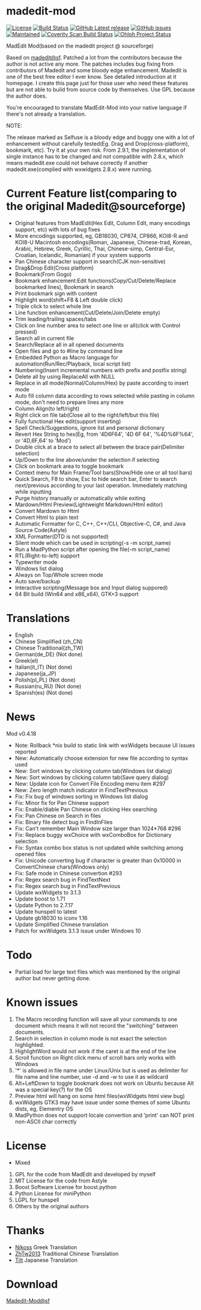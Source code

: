 madedit-mod
===========
[![License](https://img.shields.io/badge/license-GPLv3.0%2B-blue.svg)](https://www.gnu.org/licenses/gpl-3.0.html)
[![Build Status](https://img.shields.io/travis/LiMinggang/madedit-mod/master.svg?label=Linux)](https://travis-ci.org/LiMinggang/madedit-mod)
[![GitHub Latest release](https://img.shields.io/github/release/LiMinggang/madedit-mod/all.svg)](https://github.com/LiMinggang/madedit-mod/releases)
[![GitHub issues](https://img.shields.io/github/issues/LiMinggang/madedit-mod.svg)](https://github.com/LiMinggang/madedit-mod/issues)
[![Maintained](https://img.shields.io/maintenance/yes/2020.svg)](https://github.com/LiMinggang/madedit-mod/commits/master)
[![Coverity Scan Build Status](https://scan.coverity.com/projects/19986/badge.svg)](https://scan.coverity.com/projects/19986)
[![Ohloh Project Status](https://www.openhub.net/p/madedit-mod/widgets/project_thin_badge.gif)](https://www.openhub.net/p/madedit-mod)

MadEdit Mod(based on the madedit project @ sourceforge)

Based on [madedit@sf](https://sourceforge.net/projects/madedit/). Patched a lot from the contributors because the author is not active any more. The patches includes bug fixing from contributors of Madedit and some bloody edge enhancement. Madedit is one of the best free editor I ever know. See detailed introduction at it homepage. I create this page just for those user who need these features but are not able to build from source code by themselves. Use GPL because the author does.

You're encouraged to translate MadEdit-Mod into your native language if there's not already a translation.

NOTE:

The release marked as Selfuse is a bloody edge and buggy one with a lot of enhancement without carefully tested(Eg. Drag and Drop(cross-platform), bookmark, etc). Try it at your own risk. From 2.9.1, the implementation of single instance has to be changed and not compatible with 2.8.x, which means madedit.exe could not behave correctly if another madedit.exe(complied with wxwidgets 2.8.x) were running.

Current Feature list(comparing to the original Madedit@sourceforge)
===================================================================
* Original features from MadEdit(Hex Edit, Column Edit, many encodings support, etc) with lots of bug fixes
* More encodings supported, eg, GB18030, CP874, CP866, KOI8-R and KOI8-U Macintosh encodings(Roman, Japanese, Chinese-trad, Korean, Arabic, Hebrew, Greek, Cyrillic, Thai, Chinese-simp, Central-Eur, Croatian, Icelandic, Romanian) if your system supports
* Pan Chinese character support in search(CJK non-sensitive)
* Drag&Drop Edit(Cross platform)
* Bookmark(From Gogo)
* Bookmark enhancement:Edit functions(Copy/Cut/Delete/Replace bookmarked lines), Bookmark in search
* Print bookmark sign with content
* Highlight word(shift+F8 & Left double click)
* Triple click to select whole line
* Line function enhancement(Cut/Delete/Join/Delete empty)
* Trim leading/trailing spaces/tabs
* Click on line number area to select one line or all(click with Control pressed)
* Search all in current file
* Search/Replace all in all opened documents
* Open files and go to #line by command line
* Embedded Python as Macro language for automation(Run/Rec/Playback, local script list)
* Numbering(Insert incremental numbers with prefix and postfix string)
* Delete all by using ReplaceAll with NULL
* Replace in all mode(Normal/Column/Hex) by paste according to insert mode
* Auto fill column data according to rows selected while pasting in column mode, don't need to prepare lines any more
* Column Align(to left/right)
* Right click on file tab(Close all to the right/left/but this file)
* Fully functional Hex edit(support inserting)
* Spell Check/Suggestions, ignore list and personal dictionary
* Revert Hex String to hex(Eg, from '4D6F64', '4D 6F 64', '%4D%6F%64', or '4D,6F,64' to 'Mod')
* Double click at a brace to select all between the brace pair(Delimiter selection)
* Up/Down to the line above/under the selection if selecting
* Click on bookmark area to toggle bookmark
* Context menu for Main Frame/Tool bars(Show/Hide one or all tool bars)
* Quick Search, F8 to show, Esc to hide search bar, Enter to search next/previous according to your last operation. Immediately matching while inputting
* Purge history manually or automatically while exiting
* Mardown/Html Preview(Lightweight Markdown/Html editor)
* Convert Mardown to Html
* Convert Html to plain text
* Automatic Formatter for C, C++, C++/CLI, Objective-C, C#, and Java Source Code(Astyle)
* XML Formatter(DTD is not supported)
* Silent mode which can be used in scripting(-s -m script_name)
* Run a MadPython script after opening the file(-m script_name)
* RTL(Right-to-left) support
* Typewriter mode
* Windows list dialog
* Always on Top/Whole screen mode
* Auto save/backup
* Interactive scripting(Message box and Input dialog suppored)
* 64 Bit build (Win64 and x86_x64), GTK+3 support

Translations
=============================
* English
* Chinese Simplified (zh_CN)
* Chinese Traditional(zh_TW)
* German(de_DE)              (Not done)
* Greek(el)
* Italian(it_IT)             (Not done)
* Japanese(ja_JP)
* Polish(pl_PL)              (Not done)
* Russian(ru_RU)             (Not done)
* Spanish(es)                (Not done)

News
=======
Mod v0.4.18
* Note: Rollback *nix build to static link with wxWidgets because UI issues reported
* New: Automatically choose extension for new file according to syntax used
* New: Sort windows by clicking column tab(Windows list dialog)
* New: Sort windows by clicking column tab(Save query dialog)
* New: Update icon for Convert File Encoding menu item #297
* New: Zero length match indicator in FindTextPrevious
* Fix: Fix bug of windows sorting in Windows list dialog
* Fix: Minor fix for Pan Chinese support
* Fix: Enable/diable Pan Chinese on clicking Hex searching
* Fix: Pan Chinese on Search in files
* Fix: Binary file detect bug in FindInFiles
* Fix: Can't remember Main Window size larger than 1024*768 #296
* Fix: Replace buggy wxChoice with wxComboBox for Dictionary selection
* Fix: Syntax combo box status is not updated while switching among opened files
* Fix: Unicode converting bug if character is greater than 0x10000 in ConvertChinese chars(Windows only)
* Fix: Safe mode in Chinese convertion #293
* Fix: Regex search bug in FindTextNext
* Fix: Regex search bug in FindTextPrevious
* Update wxWidgets to 3.1.3
* Update boost to 1.71
* Update Python to 2.7.17
* Update hunspell to latest
* Update gb18030 to iconv 1.16
* Update Simplified Chinese translation
* Patch for wxWidgets 3.1.3 issue under Windows 10

Todo
=====
* Partial load for large text files which was mentioned by the original author but never getting done.

Known issues
=============
1. The Macro recording function will save all your commands to one document which
    means it will not record the "switching" between documents.
2. Search in selection in column mode is not exact the selection highlighted.
3. HighlightWord would not work if the caret is at the end of the line
4. Scroll function on Right click menu of scroll bars only works with Windows
5. '*' is allowed in file name under Linux/Unix but is used as delimiter for file name and line number, use -d and -w to use it as wildcard
6. Alt+LeftDown to toggle bookmark does not work on Ubuntu because Alt was a special key(?) for the OS
7. Preview html will hang on some html files(wxWidgets html view bug)
8. wxWidgets GTK3 may have issue under some themes of some Ubuntu dists, eg, Elementry OS
9. MadPython does not support locale convertion and 'print' can NOT print non-ASCII char correctly

License
=============
* Mixed
1. GPL for the code from MadEdit and developed by myself
2. MIT License for the code from Astyle
3. Boost Software License for boost.python
4. Python License for miniPython
5. LGPL for hunspell
6. Others by the original authors

Thanks
=============
* [Nikoss](https://github.com/nikoss)   Greek Translation
* [ZhTw2013](https://github.com/zhtw2013) Traditional Chinese Translation
* [Tilt](mailto:tiltstr@gmail.com) Japanese Translation

Download
=============
[Madedit-Mod@sf](https://sourceforge.net/projects/madedit-mod/files/?source=navbar)

